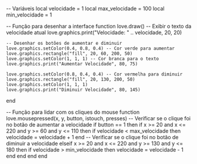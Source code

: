 -- Variáveis
local velocidade = 1
local max_velocidade = 100
local min_velocidade = 1

-- Função para desenhar a interface
function love.draw()
    -- Exibir o texto da velocidade atual
    love.graphics.print("Velocidade: " .. velocidade, 20, 20)

    -- Desenhar os botões de aumentar e diminuir
    love.graphics.setColor(0.4, 0.8, 0.4) -- Cor verde para aumentar
    love.graphics.rectangle("fill", 20, 60, 200, 50)
    love.graphics.setColor(1, 1, 1) -- Cor branca para o texto
    love.graphics.print("Aumentar Velocidade", 80, 75)

    love.graphics.setColor(0.8, 0.4, 0.4) -- Cor vermelha para diminuir
    love.graphics.rectangle("fill", 20, 130, 200, 50)
    love.graphics.setColor(1, 1, 1)
    love.graphics.print("Diminuir Velocidade", 80, 145)
end

-- Função para lidar com os cliques do mouse
function love.mousepressed(x, y, button, istouch, presses)
    -- Verificar se o clique foi no botão de aumentar a velocidade
    if button == 1 then
        if x >= 20 and x <= 220 and y >= 60 and y <= 110 then
            if velocidade < max_velocidade then
                velocidade = velocidade + 1
            end
        -- Verificar se o clique foi no botão de diminuir a velocidade
        elseif x >= 20 and x <= 220 and y >= 130 and y <= 180 then
            if velocidade > min_velocidade then
                velocidade = velocidade - 1
            end
        end
    end
end
